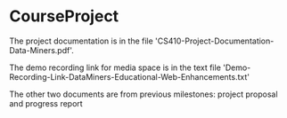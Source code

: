 # CourseProject

The project documentation is in the file 'CS410-Project-Documentation-Data-Miners.pdf'.

The demo recording link for media space is in the text file 'Demo-Recording-Link-DataMiners-Educational-Web-Enhancements.txt'

The other two documents are from previous milestones: project proposal and progress report
